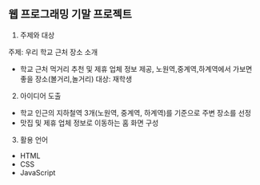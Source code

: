 ## 웹 프로그래밍 기말 프로젝트 

1) 주제와 대상

 주제: 우리 학교 근처 장소 소개
- 학교 근처 먹거리 추천 및 제휴 업체 정보 제공, 노원역,중계역,하계역에서 가보면 좋을 장소(볼거리,놀거리)
대상: 재학생

2) 아이디어 도출
- 학교 인근의 지하철역 3개(노원역, 중계역, 하계역)를 기준으로 주변 장소를 선정
- 맛집 및 제휴 업체 정보로 이동하는 홈 화면 구성


3) 활용 언어
- HTML
- CSS
- JavaScript
